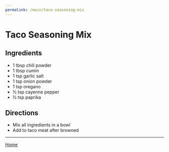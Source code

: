 ```yaml
---
permalink: /main/taco-seasoning-mix
---
```

# Taco Seasoning Mix

## Ingredients

- 1 tbsp chili powder
- 1 tbsp cumin
- 1 tsp garlic salt
- 1 tsp onion powder
- 1 tsp oregano
- ½ tsp cayenne pepper
- ½ tsp paprika

## Directions

- Mix all ingredients in a bowl
- Add to taco meat after browned

---

[Home](https://thomasjbarrett82.github.io)
